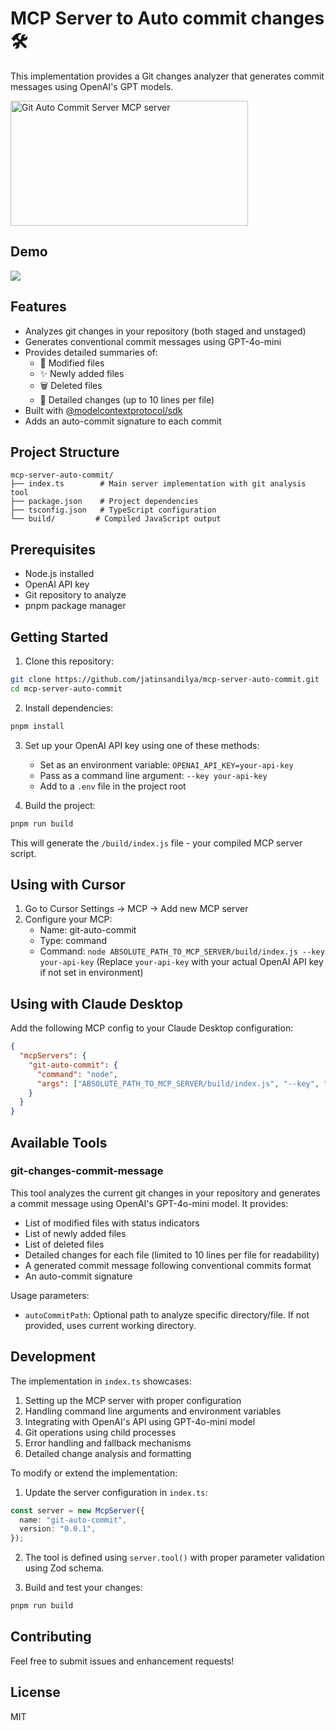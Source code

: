 # MCP Server to Auto commit changes  🛠️

This implementation provides a Git changes analyzer that generates commit messages using OpenAI's GPT models.

<a href="https://glama.ai/mcp/servers/xm2dqoc1s6">
  <img width="380" height="200" src="https://glama.ai/mcp/servers/xm2dqoc1s6/badge" alt="Git Auto Commit Server MCP server" />
</a>

## Demo

![](./assets/auto_commit_demo_with_ai.gif)

## Features

- Analyzes git changes in your repository (both staged and unstaged)
- Generates conventional commit messages using GPT-4o-mini
- Provides detailed summaries of:
  - 📝 Modified files
  - ✨ Newly added files
  - 🗑️ Deleted files
  - 📄 Detailed changes (up to 10 lines per file)
- Built with [@modelcontextprotocol/sdk](https://docs.anthropic.com/en/docs/agents-and-tools/mcp)
- Adds an auto-commit signature to each commit

## Project Structure

```
mcp-server-auto-commit/
├── index.ts        # Main server implementation with git analysis tool
├── package.json    # Project dependencies
├── tsconfig.json   # TypeScript configuration
└── build/         # Compiled JavaScript output
```

## Prerequisites

- Node.js installed
- OpenAI API key
- Git repository to analyze
- pnpm package manager

## Getting Started

1. Clone this repository:
```bash
git clone https://github.com/jatinsandilya/mcp-server-auto-commit.git
cd mcp-server-auto-commit
```

2. Install dependencies:
```bash
pnpm install
```

3. Set up your OpenAI API key using one of these methods:
   - Set as an environment variable: `OPENAI_API_KEY=your-api-key`
   - Pass as a command line argument: `--key your-api-key`
   - Add to a `.env` file in the project root

4. Build the project:
```bash
pnpm run build
```

This will generate the `/build/index.js` file - your compiled MCP server script.

## Using with Cursor

1. Go to Cursor Settings -> MCP -> Add new MCP server
2. Configure your MCP:
   - Name: git-auto-commit
   - Type: command
   - Command: `node ABSOLUTE_PATH_TO_MCP_SERVER/build/index.js --key your-api-key`
   (Replace `your-api-key` with your actual OpenAI API key if not set in environment)

## Using with Claude Desktop

Add the following MCP config to your Claude Desktop configuration:

```json
{
  "mcpServers": {
    "git-auto-commit": {
      "command": "node",
      "args": ["ABSOLUTE_PATH_TO_MCP_SERVER/build/index.js", "--key", "your-api-key"]
    }
  }
}
```

## Available Tools

### git-changes-commit-message

This tool analyzes the current git changes in your repository and generates a commit message using OpenAI's GPT-4o-mini model. It provides:

- List of modified files with status indicators
- List of newly added files
- List of deleted files
- Detailed changes for each file (limited to 10 lines per file for readability)
- A generated commit message following conventional commits format
- An auto-commit signature

Usage parameters:
- `autoCommitPath`: Optional path to analyze specific directory/file. If not provided, uses current working directory.

## Development

The implementation in `index.ts` showcases:

1. Setting up the MCP server with proper configuration
2. Handling command line arguments and environment variables
3. Integrating with OpenAI's API using GPT-4o-mini model
4. Git operations using child processes
5. Error handling and fallback mechanisms
6. Detailed change analysis and formatting

To modify or extend the implementation:

1. Update the server configuration in `index.ts`:
```typescript
const server = new McpServer({
  name: "git-auto-commit",
  version: "0.0.1",
});
```

2. The tool is defined using `server.tool()` with proper parameter validation using Zod schema.

3. Build and test your changes:
```bash
pnpm run build
```

## Contributing

Feel free to submit issues and enhancement requests!

## License

MIT